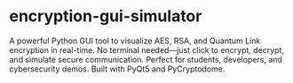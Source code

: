 # encryption-gui-simulator
A powerful Python GUI tool to visualize AES, RSA, and Quantum Link encryption in real-time. No terminal needed—just click to encrypt, decrypt, and simulate secure communication. Perfect for students, developers, and cybersecurity demos. Built with PyQt5 and PyCryptodome.
